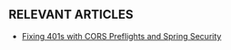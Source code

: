 ## RELEVANT ARTICLES

- [Fixing 401s with CORS Preflights and Spring Security](https://www.baeldung.com/spring-security-cors-preflight)
